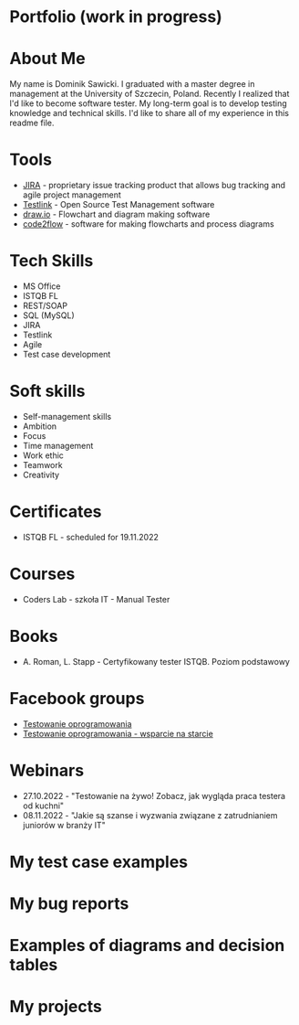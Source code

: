 # Portfolio (work in progress)

# About Me
My name is Dominik Sawicki. I graduated with a master degree in management at the University of Szczecin, Poland. Recently I realized that I'd like to become software tester. My long-term goal is to develop testing knowledge and technical skills. I'd like to share all of my experience in this readme file.

# Tools
* [JIRA](https://www.atlassian.com/software/jira) - proprietary issue tracking product that allows bug tracking and agile project management
* [Testlink](https://testlink.org) - Open Source Test Management software
* [draw.io](https://app.diagrams.net/) - Flowchart and diagram making software
* [code2flow](https://app.code2flow.com) - software for making flowcharts and process diagrams

# Tech Skills
* MS Office
* ISTQB FL
* REST/SOAP
* SQL (MySQL)
* JIRA
* Testlink
* Agile
* Test case development

# Soft skills
* Self-management skills
* Ambition
* Focus
* Time management
* Work ethic
* Teamwork
* Creativity

# Certificates
* ISTQB FL - scheduled for 19.11.2022

# Courses
* Coders Lab - szkoła IT - Manual Tester

# Books
* A. Roman, L. Stapp - Certyfikowany tester ISTQB. Poziom podstawowy

# Facebook groups
* [Testowanie oprogramowania](https://www.facebook.com/groups/TestowanieOprogramowania/)
* [Testowanie oprogramowania - wsparcie na starcie](https://www.facebook.com/groups/testeroprogramowania/)

# Webinars
* 27.10.2022 - "Testowanie na żywo! Zobacz, jak wygląda praca testera od kuchni"
* 08.11.2022 - "Jakie są szanse i wyzwania związane z zatrudnianiem juniorów w branży IT"

# My test case examples

# My bug reports

# Examples of diagrams and decision tables

# My projects
